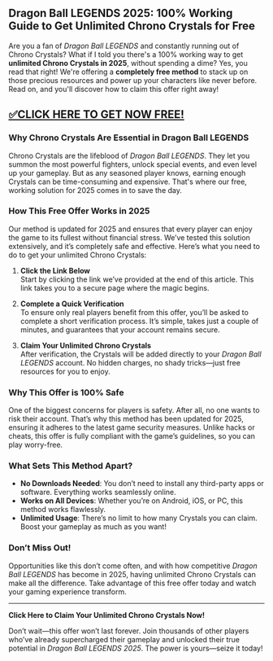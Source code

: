 ## **Dragon Ball LEGENDS 2025: 100% Working Guide to Get Unlimited Chrono Crystals for Free**  

Are you a fan of *Dragon Ball LEGENDS* and constantly running out of Chrono Crystals? What if I told you there's a 100% working way to get **unlimited Chrono Crystals in 2025**, without spending a dime? Yes, you read that right! We're offering a **completely free method** to stack up on those precious resources and power up your characters like never before. Read on, and you'll discover how to claim this offer right away!  

## [✅CLICK HERE TO GET NOW FREE!](https://besteventtoday.com/Dragon/Ball)

### Why Chrono Crystals Are Essential in Dragon Ball LEGENDS  
Chrono Crystals are the lifeblood of *Dragon Ball LEGENDS*. They let you summon the most powerful fighters, unlock special events, and even level up your gameplay. But as any seasoned player knows, earning enough Crystals can be time-consuming and expensive. That's where our free, working solution for 2025 comes in to save the day.  

### How This Free Offer Works in 2025  
Our method is updated for 2025 and ensures that every player can enjoy the game to its fullest without financial stress. We’ve tested this solution extensively, and it’s completely safe and effective. Here’s what you need to do to get your unlimited Chrono Crystals:  

1. **Click the Link Below**  
   Start by clicking the link we’ve provided at the end of this article. This link takes you to a secure page where the magic begins.  

2. **Complete a Quick Verification**  
   To ensure only real players benefit from this offer, you’ll be asked to complete a short verification process. It’s simple, takes just a couple of minutes, and guarantees that your account remains secure.  

3. **Claim Your Unlimited Chrono Crystals**  
   After verification, the Crystals will be added directly to your *Dragon Ball LEGENDS* account. No hidden charges, no shady tricks—just free resources for you to enjoy.  

### Why This Offer is 100% Safe  
One of the biggest concerns for players is safety. After all, no one wants to risk their account. That’s why this method has been updated for 2025, ensuring it adheres to the latest game security measures. Unlike hacks or cheats, this offer is fully compliant with the game’s guidelines, so you can play worry-free.  

### What Sets This Method Apart?  
- **No Downloads Needed**: You don’t need to install any third-party apps or software. Everything works seamlessly online.  
- **Works on All Devices**: Whether you’re on Android, iOS, or PC, this method works flawlessly.  
- **Unlimited Usage**: There’s no limit to how many Crystals you can claim. Boost your gameplay as much as you want!  

### Don’t Miss Out!  
Opportunities like this don’t come often, and with how competitive *Dragon Ball LEGENDS* has become in 2025, having unlimited Chrono Crystals can make all the difference. Take advantage of this free offer today and watch your gaming experience transform.  

---

**Click Here to Claim Your Unlimited Chrono Crystals Now!**  

Don’t wait—this offer won’t last forever. Join thousands of other players who’ve already supercharged their gameplay and unlocked their true potential in *Dragon Ball LEGENDS 2025*. The power is yours—seize it today!
